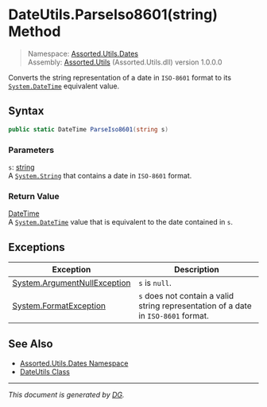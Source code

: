 ﻿# DateUtils.ParseIso8601(string) Method

> Namespace: [Assorted.Utils.Dates](_toc.Assorted.Utils.md#Assorted.Utils.Dates%20Namespace)\
> Assembly: [Assorted.Utils](_toc.Assorted.Utils.md) (Assorted.Utils.dll) version 1.0.0.0

Converts the string representation of a date in `ISO-8601` format to its [`System.DateTime`](https://docs.microsoft.com/en-us/dotnet/api/system.datetime) equivalent value.

## Syntax

```csharp
public static DateTime ParseIso8601(string s)
```

### Parameters

`s`: [string](https://docs.microsoft.com/en-us/dotnet/api/system.string)\
A [`System.String`](https://docs.microsoft.com/en-us/dotnet/api/system.string) that contains a date in `ISO-8601` format.

### Return Value

[DateTime](https://docs.microsoft.com/en-us/dotnet/api/system.datetime)\
A [`System.DateTime`](https://docs.microsoft.com/en-us/dotnet/api/system.datetime) value that is equivalent to the date contained in `s`.

## Exceptions

Exception | Description
--- | ---
[System.ArgumentNullException](https://docs.microsoft.com/en-us/dotnet/api/system.argumentnullexception) | `s` is `null`.
[System.FormatException](https://docs.microsoft.com/en-us/dotnet/api/system.formatexception) | `s` does not contain a valid string representation of a date in `ISO-8601` format.

## See Also

- [Assorted.Utils.Dates Namespace](_toc.Assorted.Utils.md#Assorted.Utils.Dates%20Namespace)
- [DateUtils Class](Assorted.Utils.Dates.DateUtils.md)

---

_This document is generated by [DG](https://github.com/Khojasteh/dg)._
